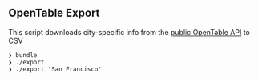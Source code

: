 ## OpenTable Export

This script downloads city-specific info from the
[public OpenTable API](https://opentable.herokuapp.com/) to CSV

    ❯ bundle
    ❯ ./export
    ❯ ./export 'San Francisco'
